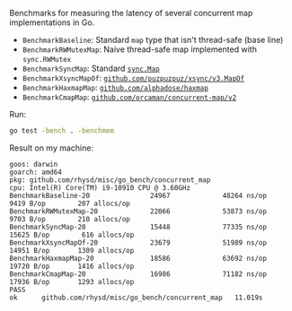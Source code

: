 Benchmarks for measuring the latency of several concurrent map implementations in Go.

- `BenchmarkBaseline`: Standard `map` type that isn't thread-safe (base line)
- `BenchmarkRWMutexMap`: Naive thread-safe map implemented with `sync.RWMutex`
- `BenchmarkSyncMap`: Standard [`sync.Map`](https://pkg.go.dev/sync#Map)
- `BenchmarkXsyncMapOf`: [`github.com/puzpuzpuz/xsync/v3.MapOf`](https://github.com/puzpuzpuz/xsync)
- `BenchmarkHaxmapMap`: [`github.com/alphadose/haxmap`](https://github.com/alphadose/haxmap)
- `BenchmarkCmapMap`: [`github.com/orcaman/concurrent-map/v2`](https://github.com/orcaman/concurrent-map)

Run:

```sh
go test -bench . -benchmem
```

Result on my machine:

```
goos: darwin
goarch: amd64
pkg: github.com/rhysd/misc/go_bench/concurrent_map
cpu: Intel(R) Core(TM) i9-10910 CPU @ 3.60GHz
BenchmarkBaseline-20               24967             48264 ns/op            9419 B/op        207 allocs/op
BenchmarkRWMutexMap-20             22066             53873 ns/op            9703 B/op        210 allocs/op
BenchmarkSyncMap-20                15448             77335 ns/op           15625 B/op        616 allocs/op
BenchmarkXsyncMapOf-20             23679             51989 ns/op           14951 B/op       1309 allocs/op
BenchmarkHaxmapMap-20              18586             63692 ns/op           19720 B/op       1416 allocs/op
BenchmarkCmapMap-20                16986             71182 ns/op           17936 B/op       1293 allocs/op
PASS
ok      github.com/rhysd/misc/go_bench/concurrent_map   11.019s
```
